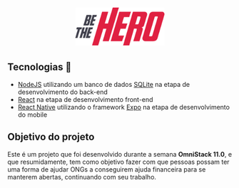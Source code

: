 <h1 align="center">
  <img alt="Be The Hero" src="./frontend/src/assets/logo.svg" width="200px"/>
</h1>

## Tecnologias :rocket:

 - [NodeJS](https://nodejs.org/en/) utilizando um banco de dados [SQLite](https://www.sqlite.org/index.html) na etapa de desenvolvimento do back-end
 - [React](https://reactjs.org) na etapa de desenvolvimento front-end
 - [React Native](https://facebook.github.io/react-native/) utilizando o framework [Expo](https://expo.io/) na etapa de desenvolvimento do mobile

## Objetivo do projeto

Este é um projeto que foi desenvolvido durante a semana <strong>OmniStack 11.0</strong>, e que resumidamente, tem como objetivo fazer com que pessoas possam ter uma forma de ajudar ONGs a conseguirem ajuda financeira para se manterem abertas, continuando com seu trabalho.



